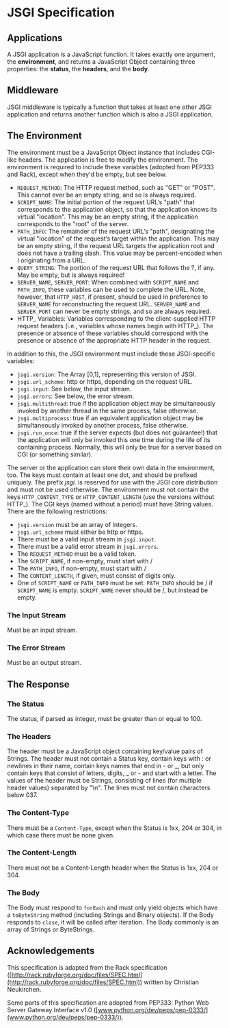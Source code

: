 
JSGI Specification
==================

Applications
------------

A JSGI application is a JavaScript function. It takes exactly one argument, the **environment**, and returns a JavaScript Object containing three properties: the **status**, the **headers**, and the **body**.

Middleware
----------

JSGI middleware is typically a function that takes at least one other JSGI application and returns another function which is also a JSGI application.

The Environment
---------------

The environment must be a JavaScript Object instance that includes CGI-like headers. The application is free to modify the environment. The environment is required to include these variables (adopted from PEP333 and Rack), except when they'd be empty, but see below.

* `REQUEST_METHOD`: The HTTP request method, such as "GET" or "POST". This cannot ever be an empty string, and so is always required.
* `SCRIPT_NAME`: The initial portion of the request URL‘s "path" that corresponds to the application object, so that the application knows its virtual "location". This may be an empty string, if the application corresponds to the "root" of the server.
* `PATH_INFO`: The remainder of the request URL‘s "path", designating the virtual "location" of the request‘s target within the application. This may be an empty string, if the request URL targets the application root and does not have a trailing slash. This value may be percent-encoded when I originating from a URL.
* `QUERY_STRING`: The portion of the request URL that follows the ?, if any. May be empty, but is always required!
* `SERVER_NAME`, `SERVER_PORT`: When combined with `SCRIPT_NAME` and `PATH_INFO`, these variables can be used to complete the URL. Note, however, that `HTTP_HOST`, if present, should be used in preference to `SERVER_NAME` for reconstructing the request URL. `SERVER_NAME` and `SERVER_PORT` can never be empty strings, and so are always required.
* HTTP_ Variables: Variables corresponding to the client-supplied HTTP request headers (i.e., variables whose names begin with HTTP\_). The presence or absence of these variables should correspond with the presence or absence of the appropriate HTTP header in the request.

In addition to this, the JSGI environment must include these JSGI-specific variables:

* `jsgi.version`: The Array \[0,1\], representing this version of JSGI.
* `jsgi.url_scheme`: http or https, depending on the request URL.
* `jsgi.input`: See below, the input stream.
* `jsgi.errors`: See below, the error stream.
* `jsgi.multithread`: true if the application object may be simultaneously invoked by another thread in the same process, false otherwise.
* `jsgi.multiprocess`: true if an equivalent application object may be simultaneously invoked by another process, false otherwise.
* `jsgi.run_once`: true if the server expects (but does not guarantee!) that the application will only be invoked this one time during the life of its containing process. Normally, this will only be true for a server based on CGI (or something similar).

The server or the application can store their own data in the environment, too. The keys must contain at least one dot, and should be prefixed uniquely. The prefix *jsgi.* is reserved for use with the JSGI core distribution and must not be used otherwise. The environment must not contain the keys `HTTP_CONTENT_TYPE` or `HTTP_CONTENT_LENGTH` (use the versions without HTTP_). The CGI keys (named without a period) must have String values. There are the following restrictions:

* `jsgi.version` must be an array of Integers.
* `jsgi.url_scheme` must either be http or https.
* There must be a valid input stream in `jsgi.input`.
* There must be a valid error stream in `jsgi.errors`.
* The `REQUEST_METHOD` must be a valid token.
* The `SCRIPT_NAME`, if non-empty, must start with /
* The `PATH_INFO`, if non-empty, must start with /
* The `CONTENT_LENGTH`, if given, must consist of digits only.
* One of `SCRIPT_NAME` or `PATH_INFO` must be set. `PATH_INFO` should be / if `SCRIPT_NAME` is empty. `SCRIPT_NAME` never should be /, but instead be empty.

### The Input Stream

Must be an input stream.

### The Error Stream

Must be an output stream.


The Response
------------

### The Status

The status, if parsed as integer, must be greater than or equal to 100.

### The Headers

The header must be a JavaScript object containing key/value pairs of Strings. The header must not contain a Status key, contain keys with : or newlines in their name, contain keys names that end in - or \_, but only contain keys that consist of letters, digits, \_ or - and start with a letter. The values of the header must be Strings, consisting of lines (for multiple header values) separated by "\n". The lines must not contain characters below 037.

### The Content-Type

There must be a `Content-Type`, except when the Status is 1xx, 204 or 304, in which case there must be none given.

### The Content-Length

There must not be a Content-Length header when the Status is 1xx, 204 or 304.

### The Body

The Body must respond to `forEach` and must only yield objects which have a `toByteString` method (including Strings and Binary objects). If the Body responds to `close`, it will be called after iteration. The Body commonly is an array of Strings or ByteStrings.


Acknowledgements
----------------

This specification is adapted from the Rack specification ([http://rack.rubyforge.org/doc/files/SPEC.html](http://rack.rubyforge.org/doc/files/SPEC.html)) written by Christian Neukirchen.

Some parts of this specification are adopted from PEP333: Python Web Server Gateway Interface v1.0 ([www.python.org/dev/peps/pep-0333/](www.python.org/dev/peps/pep-0333/)).
